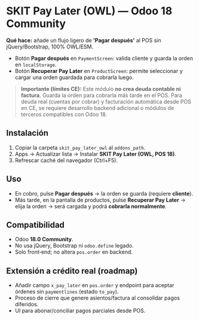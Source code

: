# SKIT Pay Later (OWL) — Odoo 18 Community

**Qué hace:** añade un flujo ligero de **'Pagar después'** al POS sin jQuery/Bootstrap, 100% OWL/ESM.
- Botón **Pagar después** en `PaymentScreen`: valida cliente y guarda la orden en `localStorage`.
- Botón **Recuperar Pay Later** en `ProductScreen`: permite seleccionar y cargar una orden guardada para cobrarla luego.

> **Importante (límites CE):** Este módulo **no crea deuda contable ni factura**. Guarda la orden para cobrarla más tarde en el POS. Para deuda real (cuentas por cobrar) y facturación automática desde POS en CE, se requiere desarrollo backend adicional o módulos de terceros compatibles con Odoo 18.

## Instalación
1. Copiar la carpeta `skit_pay_later_owl` al `addons_path`.
2. Apps → Actualizar lista → Instalar **SKIT Pay Later (OWL, POS 18)**.
3. Refrescar caché del navegador (Ctrl+F5).

## Uso
- En cobro, pulse **Pagar después** → la orden se guarda (requiere **cliente**).
- Más tarde, en la pantalla de productos, pulse **Recuperar Pay Later** → elija la orden → será cargada y podrá **cobrarla normalmente**.

## Compatibilidad
- Odoo **18.0 Community**.
- No usa jQuery, Bootstrap ni `odoo.define` legado.
- Solo front‑end; no altera `pos.order` en backend.

## Extensión a crédito real (roadmap)
- Añadir campo `x_pay_later` en `pos.order` y endpoint para aceptar órdenes sin `paymentlines` (estado `to_pay`).
- Proceso de cierre que genere asientos/factura al consolidar pagos diferidos.
- UI para abonar/conciliar pagos parciales desde POS.